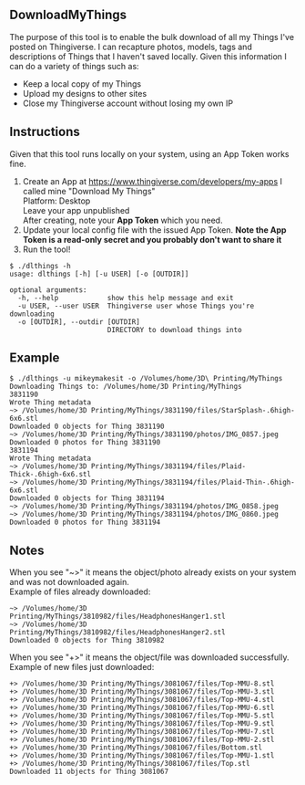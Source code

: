 ## DownloadMyThings

The purpose of this tool is to enable the bulk download of all my Things I've posted on Thingiverse.  I can recapture photos, models, tags and descriptions of Things that I haven't saved locally.  Given this information I can do a variety of things such as:

* Keep a local copy of my Things
* Upload my designs to other sites
* Close my Thingiverse account without losing my own IP

## Instructions

Given that this tool runs locally on your system, using an App Token works fine.

1. Create an App at https://www.thingiverse.com/developers/my-apps
   I called mine "Download My Things"  
   Platform: Desktop  
   Leave your app unpublished  
   After creating, note your **App Token** which you need.
2. Update your local config file with the issued App Token.
   **Note the App Token is a read-only secret and you probably don't want to share it**
3. Run the tool!

```
$ ./dlthings -h
usage: dlthings [-h] [-u USER] [-o [OUTDIR]]

optional arguments:
  -h, --help            show this help message and exit
  -u USER, --user USER  Thingiverse user whose Things you're downloading
  -o [OUTDIR], --outdir [OUTDIR]
                        DIRECTORY to download things into
```

## Example

```
$ ./dlthings -u mikeymakesit -o /Volumes/home/3D\ Printing/MyThings
Downloading Things to: /Volumes/home/3D Printing/MyThings
3831190
Wrote Thing metadata
~> /Volumes/home/3D Printing/MyThings/3831190/files/StarSplash-.6high-6x6.stl
Downloaded 0 objects for Thing 3831190
~> /Volumes/home/3D Printing/MyThings/3831190/photos/IMG_0857.jpeg
Downloaded 0 photos for Thing 3831190
3831194
Wrote Thing metadata
~> /Volumes/home/3D Printing/MyThings/3831194/files/Plaid-Thick-.6high-6x6.stl
~> /Volumes/home/3D Printing/MyThings/3831194/files/Plaid-Thin-.6high-6x6.stl
Downloaded 0 objects for Thing 3831194
~> /Volumes/home/3D Printing/MyThings/3831194/photos/IMG_0858.jpeg
~> /Volumes/home/3D Printing/MyThings/3831194/photos/IMG_0860.jpeg
Downloaded 0 photos for Thing 3831194

```

## Notes

When you see "~>" it means the object/photo already exists on your system and was not downloaded again.  
Example of files already downloaded:

```
~> /Volumes/home/3D Printing/MyThings/3810982/files/HeadphonesHanger1.stl
~> /Volumes/home/3D Printing/MyThings/3810982/files/HeadphonesHanger2.stl
Downloaded 0 objects for Thing 3810982
```

When you see "+>" it means the object/file was downloaded successfully.  
Example of new files just downloaded:

```
+> /Volumes/home/3D Printing/MyThings/3081067/files/Top-MMU-8.stl
+> /Volumes/home/3D Printing/MyThings/3081067/files/Top-MMU-3.stl
+> /Volumes/home/3D Printing/MyThings/3081067/files/Top-MMU-4.stl
+> /Volumes/home/3D Printing/MyThings/3081067/files/Top-MMU-6.stl
+> /Volumes/home/3D Printing/MyThings/3081067/files/Top-MMU-5.stl
+> /Volumes/home/3D Printing/MyThings/3081067/files/Top-MMU-9.stl
+> /Volumes/home/3D Printing/MyThings/3081067/files/Top-MMU-7.stl
+> /Volumes/home/3D Printing/MyThings/3081067/files/Top-MMU-2.stl
+> /Volumes/home/3D Printing/MyThings/3081067/files/Bottom.stl
+> /Volumes/home/3D Printing/MyThings/3081067/files/Top-MMU-1.stl
+> /Volumes/home/3D Printing/MyThings/3081067/files/Top.stl
Downloaded 11 objects for Thing 3081067
```

